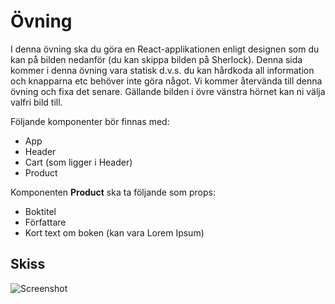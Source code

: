 # Övning

I denna övning ska du göra en React-applikationen enligt designen som du kan på bilden nedanför (du kan skippa bilden på Sherlock). Denna sida kommer i denna övning vara statisk d.v.s. du kan hårdkoda all information och knapparna etc behöver inte göra något. Vi kommer återvända till denna övning och fixa det senare. Gällande bilden i övre vänstra hörnet kan ni välja valfri bild till.

Följande komponenter bör finnas med:

- App
- Header
- Cart (som ligger i Header)
- Product

Komponenten **Product** ska ta följande som props:

- Boktitel
- Författare
- Kort text om boken (kan vara Lorem Ipsum)

## Skiss

![Screenshot](https://user-images.githubusercontent.com/54267140/108186450-aca5e980-710d-11eb-95cf-2a3e79ed3bcd.png)
